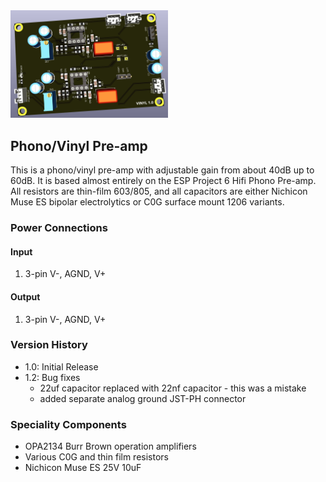 <img src="screenshot.png" width="50%">

## Phono/Vinyl Pre-amp

This is a phono/vinyl pre-amp with adjustable gain from about 40dB up to 60dB. It is based almost entirely on the ESP Project 6 Hifi Phono Pre-amp.  All resistors are thin-film 603/805, and all capacitors are either Nichicon Muse ES bipolar electrolytics or C0G surface mount 1206 variants.

### Power Connections

#### Input 

1. 3-pin V-, AGND, V+

#### Output 

1. 3-pin V-, AGND, V+

### Version History

- 1.0: Initial Release
- 1.2: Bug fixes
    - 22uf capacitor replaced with 22nf capacitor - this was a mistake
    - added separate analog ground JST-PH connector

### Speciality Components

* OPA2134 Burr Brown operation amplifiers
* Various C0G and thin film resistors
* Nichicon Muse ES 25V 10uF
